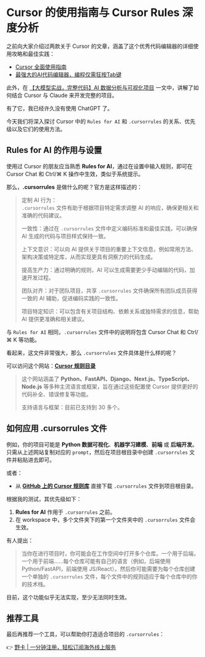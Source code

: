 # Cursor 的使用指南与 Cursor Rules 深度分析

之前向大家介绍过两款关于 Cursor 的文章，涵盖了这个优秀代码编辑器的详细使用攻略和最佳实践：

- [Cursor 全面使用指南](#)
- [最强大的AI代码编辑器，编程仅需狂按Tab键](#)

此外，在 [【大模型实战，完整代码】AI 数据分析与可视化项目](#) 一文中，讲解了如何结合 Cursor 与 Claude 来开发完整的项目。

有了它，我已经许久没有使用 ChatGPT 了。

今天我们将深入探讨 Cursor 中的 `Rules for AI` 和 `.cursorrules` 的关系、优先级以及它们的使用方法。

## Rules for AI 的作用与设置



使用过 Cursor 的朋友应当熟悉 **Rules for AI**，通过在设置中输入规则，即可在 Cursor Chat 和 Ctrl/⌘ K 操作中生效，类似于系统提示。

那么，**.cursorrules** 是做什么的呢？官方是这样描述的：

> 定制 AI 行为：<br>
> `.cursorrules` 文件有助于根据项目特定需求调整 AI 的响应，确保更相关和准确的代码建议。
>
> 一致性：通过在 `.cursorrules` 文件中定义编码标准和最佳实践，可以确保 AI 生成的代码与项目样式保持一致。
>
> 上下文意识：可以向 AI 提供关于项目的重要上下文信息，例如常用方法、架构决策或特定库，从而实现更具有洞察力的代码生成。
>
> 提高生产力：通过明确的规则，AI 可以生成需要更少手动编辑的代码，加速开发过程。
>
> 团队对齐：对于团队项目，共享 `.cursorrules` 文件确保所有团队成员获得一致的 AI 辅助，促进编码实践的一致性。
>
> 项目特定知识：可以包含有关项目结构、依赖关系或独特需求的信息，帮助 AI 提供更准确和相关建议。

与 `Rules for AI` 相同，`.cursorrules` 文件中的说明将包含 Cursor Chat 和 Ctrl/⌘ K 等功能。

看起来，这文件非常强大，那么 `.cursorrules` 文件具体是什么样的呢？

可以访问这个网站：**[Cursor 规则目录](#)**

> 这个网站涵盖了 **Python、FastAPI、Django、Next.js、TypeScript、Node.js** 等多种主流语言或框架，旨在通过这些配置使 Cursor 提供更好的代码补全、错误修复等功能。
>
> 支持语言与框架：目前已支持到 30 多个。

## 如何应用 .cursorrules 文件



例如，你的项目可能是 **Python 数据可视化**、**机器学习建模**、**前端** 或 **后端开发**。只需从上述网站复制对应的 `prompt`，然后在项目根目录中创建 `.cursorrules` 文件并粘贴进去即可。

或者：

- 从 **[GitHub 上的 Cursor 规则库](#)** 直接下载 `.cursorrules` 文件到项目根目录。



根据我的测试，其优先级如下：

1. **Rules for AI** 作用于 `.cursorrules` 之前。
2. 在 workspace 中，多个文件夹下的第一个文件夹中的 `.cursorrules` 文件会生效。

有人提出：

> 当你在进行项目时，你可能会在工作空间中打开多个仓库。一个用于后端，一个用于前端……每个仓库可能有自己的语言（例如，后端使用 Python/FastAPI，前端使用 JS/React）。然后你可能需要为每个仓库创建一个单独的 `.cursorrules` 文件，每个文件中的规则适应于每个仓库中的你的技术栈。

目前，这个功能似乎无法实现，至少无法同时生效。

## 推荐工具

最后再推荐一个工具，可以帮助你打造适合项目的 `.cursorrules`：

👉 [野卡 | 一分钟注册，轻松订阅海外线上服务](https://bbtdd.com/yeka)